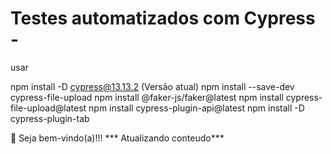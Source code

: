 # Testes automatizados com Cypress - 
usar 

npm install -D cypress@13.13.2 (Versão atual)
npm install --save-dev cypress-file-upload
npm install @faker-js/faker@latest
npm install cypress-file-upload@latest
npm install cypress-plugin-api@latest
npm install -D cypress-plugin-tab



👋 Seja bem-vindo(a)!!!
*** Atualizando conteudo***

